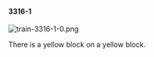 #### 3316-1
![train-3316-1-0.png](https://github.com/lil-lab/nlvr/raw/master/nlvr/train/images/57/train-3316-1-0.png "train-3316-1-0.png")

There is a yellow block on a yellow block.